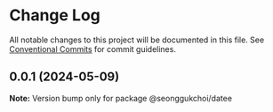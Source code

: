 # Change Log

All notable changes to this project will be documented in this file.
See [Conventional Commits](https://conventionalcommits.org) for commit guidelines.

## 0.0.1 (2024-05-09)

**Note:** Version bump only for package @seonggukchoi/datee
